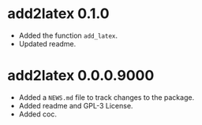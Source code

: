 # add2latex 0.1.0

* Added the function `add_latex`.
* Updated readme.

# add2latex 0.0.0.9000

* Added a `NEWS.md` file to track changes to the package.
* Added readme and GPL-3 License.
* Added coc.
